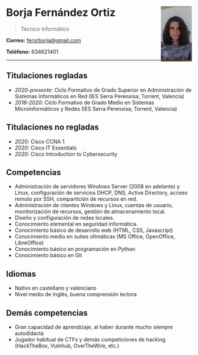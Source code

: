 
# Borja Fernández Ortiz <div style= 'float:right'><img src='./foto.jpg'></div>
> Técnico informático

<div id="webaddress">
  <b>Correo:</b> <a href='mailto://ferorborja@gmail.com'>ferorborja@gmail.com</a>
</div>

**Teléfono:** 634621401

---------
<!--
  ### Sobre mí
¡Hola! Soy Borja, estudiante de informática y gran aficionado a los ordenadores. Desde pequeño he estado delante de un ordenador, instalando Linux por primera vez a los 10 años, y aprendiendo a programar por mí mismo a los 15. Actualmente estoy estudiando ASIR, viniendo desde el grado medio.
-->

## Titulaciones regladas
- *2020-presente*: Ciclo Formativo de Grado Superior en Administración de Sistemas Informáticos en Red (IES Serra Perenxisa; Torrent, Valencia)
- *2018-2020*: Ciclo Formativo de Grado Medio en Sistemas Microinformáticos y Redes (IES Serra Perenxisa; Torrent, Valencia)

## Titulaciones no regladas
- *2020*: Cisco CCNA 1
- *2020*: Cisco IT Essentials
- *2020*: Cisco Introduction to Cybersecurity

## Competencias
- Administración de servidores Windows Server (2008 en adelante) y Linux, configuración de
servicios DHCP, DNS, Active Directory, acceso remoto por SSH, compartición de recursos en red.
- Administración de clientes Windows y Linux, cuentas de usuario, monitorización de recursos,
gestión de almacenamiento local.
- Diseño y configuración de redes locales.
- Conocimiento elemental en seguridad informática.
- Conocimiento básico de desarrollo web (HTML, CSS, Javascript)
- Conocimiento medio en suites ofimáticas (MS Office, OpenOffice, LibreOffice)
- Conocimiento básico en programación en Python
- Conocimiento básico en Git

## Idiomas
- Nativo en castellano y valenciano
- Nivel medio de inglés, buena comprensión lectora

## Demás competencias
- Gran capacidad de aprendizaje, al haber durante mucho siempre autodidacta
- Jugador habitual de CTFs y demás competiciones de hacking (HackTheBox, Vulnhub, OverTheWire, etc.)
